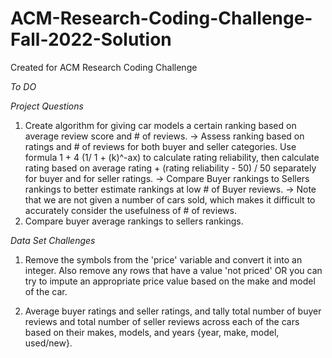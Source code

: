 # ACM-Research-Coding-Challenge-Fall-2022-Solution
Created for ACM Research Coding Challenge

*To DO*

_Project Questions_
1. Create algorithm for giving car models a certain ranking based on average review score and # of reviews.
-> Assess ranking based on ratings and # of reviews for both buyer and seller categories. Use formula 1 + 4 (1/ 1 + (k)^-ax) to calculate rating reliability, then calculate rating based on average rating + (rating reliability - 50) / 50 separately for buyer and for seller ratings.
-> Compare Buyer rankings to Sellers rankings to better estimate rankings at low # of Buyer reviews.
-> Note that we are not given a number of cars sold, which makes it difficult to accurately consider the usefulness of # of reviews.
2. Compare buyer average rankings to sellers rankings.

_Data Set Challenges_

1. Remove the symbols from the 'price' variable and convert it into an integer. Also remove any rows that have a value 'not priced' OR you can try to impute an appropriate price value based on the make and model of the car.

2. Average buyer ratings and seller ratings, and tally total number of buyer reviews and total number of seller reviews across each of the cars based on their makes, models, and years {year, make, model, used/new}.
